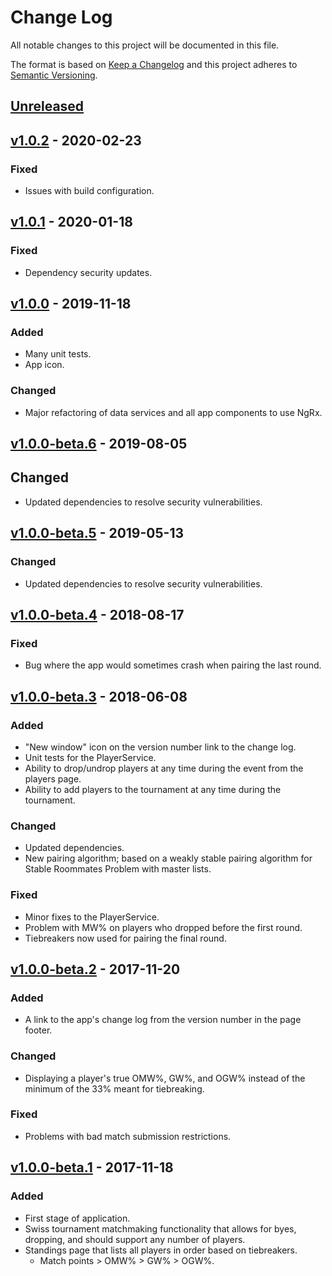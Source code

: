 # Change Log

All notable changes to this project will be documented in this file.

The format is based on [Keep a Changelog](http://keepachangelog.com/)
and this project adheres to [Semantic Versioning](http://semver.org/).

## [Unreleased]

## [v1.0.2] - 2020-02-23

### Fixed

- Issues with build configuration.

## [v1.0.1] - 2020-01-18

### Fixed

- Dependency security updates.

## [v1.0.0] - 2019-11-18

### Added

- Many unit tests.
- App icon.

### Changed

- Major refactoring of data services and all app components to use NgRx.

## [v1.0.0-beta.6] - 2019-08-05

## Changed

- Updated dependencies to resolve security vulnerabilities.

## [v1.0.0-beta.5] - 2019-05-13

### Changed

- Updated dependencies to resolve security vulnerabilities.

## [v1.0.0-beta.4] - 2018-08-17

### Fixed

- Bug where the app would sometimes crash when pairing the last round.

## [v1.0.0-beta.3] - 2018-06-08

### Added

- "New window" icon on the version number link to the change log.
- Unit tests for the PlayerService.
- Ability to drop/undrop players at any time during the event from the players page.
- Ability to add players to the tournament at any time during the tournament.

### Changed

- Updated dependencies.
- New pairing algorithm; based on a weakly stable pairing algorithm for Stable Roommates Problem with master lists.

### Fixed

- Minor fixes to the PlayerService.
- Problem with MW% on players who dropped before the first round.
- Tiebreakers now used for pairing the final round.

## [v1.0.0-beta.2] - 2017-11-20

### Added

- A link to the app's change log from the version number in the page footer.

### Changed

- Displaying a player's true OMW%, GW%, and OGW% instead of the minimum of the 33% meant for tiebreaking.

### Fixed

- Problems with bad match submission restrictions.

## [v1.0.0-beta.1] - 2017-11-18

### Added

- First stage of application.
- Swiss tournament matchmaking functionality that allows for byes, dropping, and should support any number of players.
- Standings page that lists all players in order based on tiebreakers.
  - Match points > OMW% > GW% > OGW%.

[Unreleased]: https://github.com/sten626/mirror-match/compare/v1.0.2...develop
[v1.0.2]: https://github.com/sten626/mirror-match/compare/v1.0.1...v1.0.2
[v1.0.1]: https://github.com/sten626/mirror-match/compare/v1.0.0...v1.0.1
[v1.0.0]: https://github.com/sten626/mirror-match/compare/v1.0.0-beta.6...v1.0.0
[v1.0.0-beta.6]: https://github.com/sten626/mirror-match/compare/v1.0.0-beta.5...v1.0.0-beta.6
[v1.0.0-beta.5]: https://github.com/sten626/mirror-match/compare/v1.0.0-beta.4...v1.0.0-beta.5
[v1.0.0-beta.4]: https://github.com/sten626/mirror-match/compare/v1.0.0-beta.3...v1.0.0-beta.4
[v1.0.0-beta.3]: https://github.com/sten626/mirror-match/compare/v1.0.0-beta.2...v1.0.0-beta.3
[v1.0.0-beta.2]: https://github.com/sten626/mirror-match/compare/v1.0.0-beta.1...v1.0.0-beta.2
[v1.0.0-beta.1]: https://github.com/sten626/mirror-match/releases/tag/v1.0.0-beta.1
